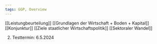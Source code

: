 ```yaml
---
tags: GGP, Overview
---
```

[[Leistungbeurteilung]]
[[Grundlagen der Wirtschaft + Boden + Kapital]]
[[Konjunktur]]
[[Ziele staatlicher Wirtschaftspolitik]]
[[Sektoraler Wandel]]

2. Testtermin: 6.5.2024
